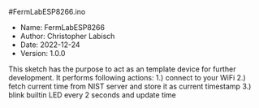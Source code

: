 #FermLabESP8266.ino
 - Name:    FermLabESP8266
 - Author:  Christopher Labisch
 - Date:    2022-12-24
 - Version: 1.0.0

This sketch has the purpose to act as an template device for further development. It performs following actions:
 1.) connect to your WiFi
 2.) fetch current time from NIST server and store it as current timestamp
 3.) blink builtin LED every 2 seconds and update time
